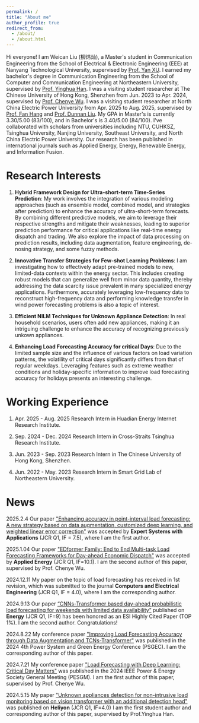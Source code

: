 ```yaml
---
permalink: /
title: "About me"
author_profile: true
redirect_from: 
  - /about/
  - /about.html
---
```


Hi everyone! I am Weican Liu (柳炜灿), a Master's student in Communication Engineering from the School of Electrical & Electronic Engineering (EEE) at Nanyang Technological University, supervised by [Prof. Yan XU](https://eexuyan.github.io/soda/index.html). I earned my bachelor's degree in Communication Engineering from the School of Computer and Communication Engineering at Northeastern University, supervised by [Prof. Yinghua Han](https://ieeexplore.ieee.org/author/37293173100). I was a visiting student researcher at The Chinese University of Hong Kong, Shenzhen from Jun. 2023 to Apr. 2024, supervised by [Prof. Chenye Wu](https://www.wuchenye.cn/index-cn.html). I was a visiting student researcher at North China Electric Power University from Apr. 2025 to Aug. 2025, supervised by [Prof. Fan Hang](https://scholar.google.com.hk/citations?user=piQg--AAAAAJ&hl=zh-CN&oi=ao) and [Prof. Dunnan Liu](). My GPA in Master's is currently 3.30/5.00 (83/100), and in Bachelor's is 3.40/5.00 (84/100). I've collaborated with scholars from universities including NTU, CUHKSZ, Tsinghua University, Nanjing University, Southeast University, and North China Electric Power University. Our research has been published in international journals such as Applied Energy, Energy, Renewable Energy, and Information Fusion.

**Research Interests**
======
1. **Hybrid Framework Design for Ultra-short-term Time-Series Prediction**: My work involves the integration of various modeling approaches (such as ensemble model, combined model, and strategies after prediction) to enhance the accuracy of ultra-short-term forecasts. By combining different predictive models, we aim to leverage their respective strengths and mitigate their weaknesses, leading to superior prediction performance for critical applications like real-time energy dispatch and trading. We also explore the impact of data processing on prediction results, including data augmentation, feature engineering, de-nosing strategy, and some fuzzy methods.

2. **Innovative Transfer Strategies for Few-shot Learning Problems**: I am investigating how to effectively adapt pre-trained models to new, limited-data contexts within the energy sector. This includes creating robust models that can generalize well from minor data quantity, thereby addressing the data scarcity issue prevalent in many specialized energy applications. Furthermore, accurately leveraging low-frequency data to reconstruct high-frequency data and performing knowledge transfer in wind power forecasting problems is also a topic of interest.

3. **Efficient NILM Techniques for Unknown Appliance Detection**: In real household scenarios, users often add new appliances, making it an intriguing challenge to enhance the accuracy of recognizing previously unkown appliances.

4. **Enhancing Load Forecasting Accuracy for critical Days**: Due to the limited sample size and the influence of various factors on load variation patterns, the volatility of critical days significantly differs from that of regular weekdays. Leveraging features such as extreme weather conditions and holiday-specific information to improve load forecasting accuracy for holidays presents an interesting challenge.

**Working Experience**
======
1. Apr. 2025 - Aug. 2025 Research Intern in Huadian Energy Internet Research Institute.

2. Sep. 2024 - Dec. 2024 Research Intern in Cross-Straits Tsinghua Research Institute.

3. Jun. 2023 - Sep. 2023 Research Intern in The Chinese University of Hong Kong, Shenzhen.

4. Jun. 2022 - May. 2023 Research Intern in Smart Grid Lab of Northeastern University.

News
======
2025.2.4 Our paper ["Enhancing accuracy in point-interval load forecasting: A new strategy based on data augmentation, customized deep learning, and weighted linear error correction"](https://www.sciencedirect.com/science/article/pii/S0957417425003082?via%3Dihub) was accepted by **Expert Systems with Applications** (JCR Q1, IF = 7.5), where I am the first author. 

2025.1.04  Our paper ["EDformer Family: End to End Multi-task Load Forecasting Frameworks for Day-ahead Economic Dispatch"](https://www.sciencedirect.com/science/article/pii/S0306261925000492?via%3Dihub) was accepted by **Applied Energy** (JCR Q1, IF=10.1). I am the second author of this paper, supervised by Prof. Chenye Wu.

2024.12.11 My paper on the topic of load forecasting has received in 1st revision, which was submitted to the journal **Computers and Electrical Engineering** (JCR Q1, IF = 4.0), where I am the corresponding author.

2024.9.13 Our paper [“CNNs-Transformer based day-ahead probabilistic load forecasting for weekends with limited data availability”](https://www.sciencedirect.com/science/article/pii/S0360544224004389) published on **Energy** (JCR Q1, IF=9) has been honored as an ESI Highly Cited Paper (TOP 1%). I am the second author. Congratulations!

2024.8.22 My conference paper ["Improving Load Forecasting Accuracy through Data Augmentation and TCNs-Transformer"](https://ieeexplore.ieee.org/abstract/document/10721021) was published in the 2024 4th Power System and Green Energy Conference (PSGEC). I am the corresponding author of this paper. 

2024.7.21 My conference paper ["Load Forecasting with Deep Learning: Critical Day Matters"](https://ieeexplore.ieee.org/abstract/document/10688616) was published in the 2024 IEEE Power & Energy Society General Meeting (PESGM). I am the first author of this paper, supervised by Prof. Chenye Wu.

2024.5.15 My paper ["Unknown appliances detection for non-intrusive load monitoring based on vision transformer with an additional detection head"](https://www.cell.com/heliyon/fulltext/S2405-8440(24)06697-0) was published on **Heliyon** (JCR Q1, IF=4.0) I am the first student author and corresponding author of this paper, supervised by Prof.Yinghua Han.




